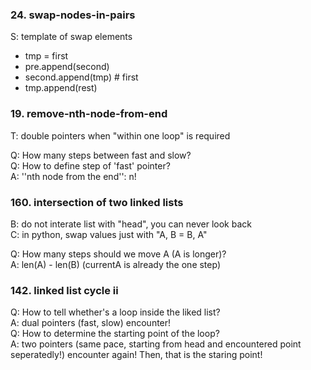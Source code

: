 ### 24. swap-nodes-in-pairs  
S: template of swap elements   
- tmp = first  
- pre.append(second)  
- second.append(tmp) # first  
- tmp.append(rest)  

### 19. remove-nth-node-from-end
T: double pointers when "within one loop" is required  

Q: How many steps between fast and slow?  
Q: How to define step of 'fast' pointer?  
A: ''nth node from the end'': n!  

### 160. intersection of two linked lists  
B: do not interate list with "head", you can never look back    
C: in python, swap values just with "A, B = B, A"  

Q: How many steps should we move A (A is longer)?  
A: len(A) - len(B) (currentA is already the one step)  


### 142. linked list cycle ii  
Q: How to tell whether's a loop inside the liked list?  
A: dual pointers (fast, slow) encounter!  
Q: How to determine the starting point of the loop?  
A: two pointers (same pace, starting from head and encountered point seperatedly!) encounter again! Then, that is the staring point!  


